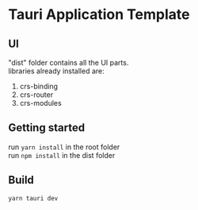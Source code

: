 # Tauri Application Template

## UI
"dist" folder contains all the UI parts.  
libraries already installed are:

1. crs-binding
2. crs-router
3. crs-modules

## Getting started
run `yarn install` in the root folder  
run `npm install` in the dist folder  

## Build
`yarn tauri dev`
